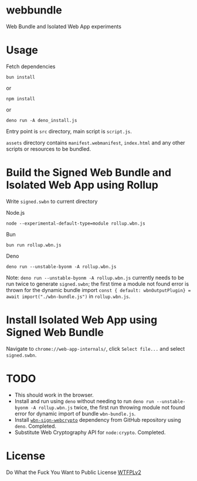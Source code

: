 # webbundle
Web Bundle and Isolated Web App experiments

# Usage

Fetch dependencies

```
bun install
```

or 

```
npm install
```

or 

```
deno run -A deno_install.js
```

Entry point is `src` directory, main script is `script.js`.

`assets` directory contains `manifest.webmanifest`, `index.html` and any other scripts or resources to be bundled.

# Build the Signed Web Bundle and Isolated Web App using Rollup

Write `signed.swbn` to current directory

Node.js 
```
node --experimental-default-type=module rollup.wbn.js
```

Bun
```
bun run rollup.wbn.js
```

Deno
```
deno run --unstable-byonm -A rollup.wbn.js
```
Note: `deno run --unstable-byonm -A rollup.wbn.js` currently needs to be run twice to generate `signed.swbn`; the first time a module not found error is thrown for the dynamic bundle import `const { default: wbnOutputPlugin} = await import("./wbn-bundle.js")` in `rollup.wbn.js`.

# Install Isolated Web App using Signed Web Bundle

Navigate to `chrome://web-app-internals/`, click `Select file...` and select `signed.swbn`.

# TODO

- This should work in the browser.
- Install and run using `deno` without needing to run `deno run --unstable-byonm -A rollup.wbn.js` twice, the first run throwing module not found error for dynamic import of bundle `wbn-bundle.js`.
- Install [`wbn-sign-webcrypto`](https://github.com/guest271314/wbn-sign-webcrypto) dependency from GitHub repository using `deno`. Completed.
- Substitute Web Cryptography API for `node:crypto`. Completed.


# License
Do What the Fuck You Want to Public License [WTFPLv2](http://www.wtfpl.net/about/)
